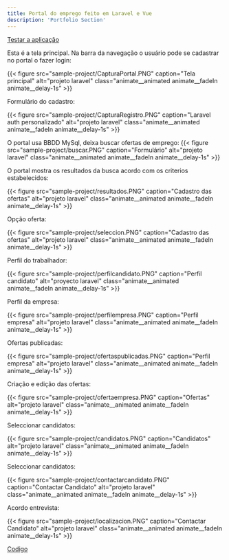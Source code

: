 ```yaml
---
title: Portal do emprego feito em Laravel e Vue
description: 'Portfolio Section'
---
```



[Testar a aplicação](https://pedro-manuel-cubo-laravelvue.herokuapp.com/)

Esta é a tela principal. Na barra da navegação o usuário pode se cadastrar no portal o fazer login:

{{< figure src="sample-project/CapturaPortal.PNG" caption="Tela principal" alt="projeto laravel" class="animate__animated animate__fadeIn animate__delay-1s" >}}

Formulário do cadastro: 

{{< figure src="sample-project/CapturaRegistro.PNG" caption="Laravel auth personalizado" alt="projeto laravel" class="animate__animated animate__fadeIn animate__delay-1s" >}}

O portal usa BBDD MySql, deixa buscar ofertas de emprego:
{{< figure src="sample-project/buscar.PNG" caption="Formulário" alt="projeto laravel" class="animate__animated animate__fadeIn animate__delay-1s" >}}

O portal mostra os resultados da busca acordo com os criterios estabelecidos:

{{< figure src="sample-project/resultados.PNG" caption="Cadastro das ofertas" alt="projeto laravel" class="animate__animated animate__fadeIn animate__delay-1s" >}}

Opção oferta:

{{< figure src="sample-project/seleccion.PNG" caption="Cadastro das ofertas" alt="projeto laravel"  class="animate__animated animate__fadeIn animate__delay-1s" >}}

Perfil do trabalhador:

{{< figure src="sample-project/perfilcandidato.PNG" caption="Perfil candidato" alt="proyecto laravel" class="animate__animated animate__fadeIn animate__delay-1s" >}}

Perfil da empresa:

{{< figure src="sample-project/perfilempresa.PNG" caption="Perfil empresa" alt="projeto laravel" class="animate__animated animate__fadeIn animate__delay-1s" >}}

Ofertas publicadas:

{{< figure src="sample-project/ofertaspublicadas.PNG" caption="Perfil empresa" alt="projeto laravel" class="animate__animated animate__fadeIn animate__delay-1s" >}}

Criação e edição das ofertas:

{{< figure src="sample-project/ofertaempresa.PNG" caption="Ofertas" alt="projeto laravel" class="animate__animated animate__fadeIn animate__delay-1s" >}}

Seleccionar candidatos:

{{< figure src="sample-project/candidatos.PNG" caption="Candidatos" alt="projeto laravel" class="animate__animated animate__fadeIn animate__delay-1s" >}}

Seleccionar candidatos:

{{< figure src="sample-project/contactarcandidato.PNG" caption="Contactar Candidato" alt="projeto laravel" class="animate__animated animate__fadeIn animate__delay-1s" >}}

Acordo entrevista:

{{< figure src="sample-project/localizacion.PNG" caption="Contactar Candidato" alt="projeto laravel" class="animate__animated animate__fadeIn animate__delay-1s" >}}



[Codigo](https://www.dropbox.com/s/f5id6buicmwv79t/LaravelPortalDeEmpleo-master.rar?dl=0)
